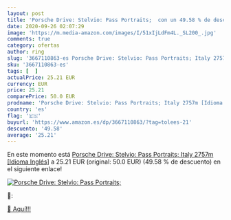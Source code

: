 ```yaml
---
layout: post
title: 'Porsche Drive: Stelvio: Pass Portraits;  con un 49.58 % de descuento'
date: 2020-09-26 02:07:29
image: 'https://m.media-amazon.com/images/I/51xIjLdFm4L._SL200_.jpg'
comments: true
category: ofertas
author: ring
slug: '3667110863-es Porsche Drive: Stelvio: Pass Portraits; Italy 2757m...'
sku: '3667110863-es'
tags: [  ]
actualPrice: 25.21 EUR
currency: EUR
price: 25.21
comparePrice: 50.0 EUR
prodname: 'Porsche Drive: Stelvio: Pass Portraits; Italy 2757m [Idioma Inglés]'
country: 'es'
flag: '🇪🇸'
buyurl: 'https://www.amazon.es/dp/3667110863/?tag=tolees-21'
descuento: '49.58'
average: '25.21'
---
```


En este momento está [Porsche Drive: Stelvio: Pass Portraits; Italy 2757m [Idioma Inglés]](https://www.amazon.es/dp/3667110863/?tag=tolees-21) a 25.21 EUR (original: 50.0 EUR) (49.58 %  de descuento) en el siguiente enlace!

[![Porsche Drive: Stelvio: Pass Portraits; ](https://m.media-amazon.com/images/I/51xIjLdFm4L._SL200_.jpg)](https://www.amazon.es/dp/3667110863/?tag=tolees-21)

🔎:


[🛒 Aquí!!!](https://www.amazon.es/dp/3667110863/?tag=tolees-21)
